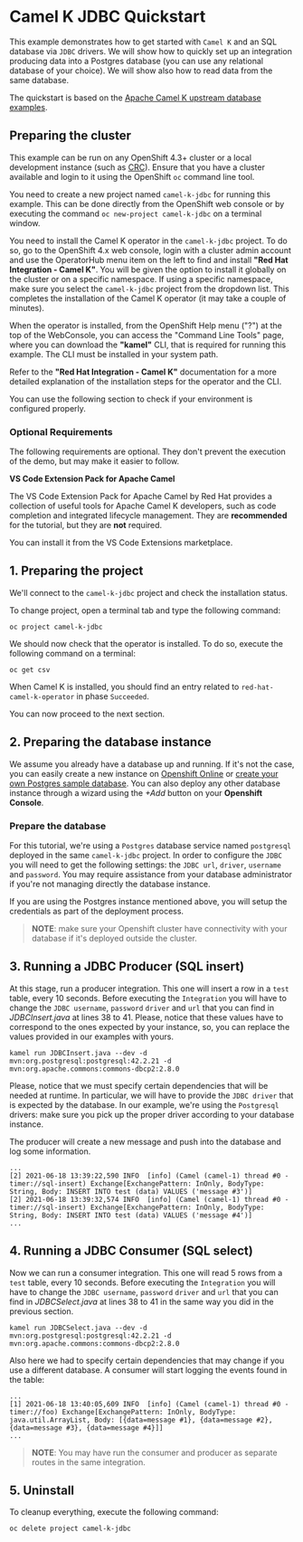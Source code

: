 # Camel K JDBC Quickstart

This example demonstrates how to get started with `Camel K` and an SQL database via `JDBC` drivers. We will show how to quickly set up an integration producing data into a Postgres database (you can use any relational database of your choice). We will show also how to read data from the same database.

The quickstart is based on the [Apache Camel K upstream database examples](https://github.com/apache/camel-k/blob/main/examples/databases/).

## Preparing the cluster

This example can be run on any OpenShift 4.3+ cluster or a local development instance (such as [CRC](https://github.com/code-ready/crc)). Ensure that you have a cluster available and login to it using the OpenShift `oc` command line tool.

You need to create a new project named `camel-k-jdbc` for running this example. This can be done directly from the OpenShift web console or by executing the command `oc new-project camel-k-jdbc` on a terminal window.

You need to install the Camel K operator in the `camel-k-jdbc` project. To do so, go to the OpenShift 4.x web console, login with a cluster admin account and use the OperatorHub menu item on the left to find and install **"Red Hat Integration - Camel K"**. You will be given the option to install it globally on the cluster or on a specific namespace.
If using a specific namespace, make sure you select the `camel-k-jdbc` project from the dropdown list.
This completes the installation of the Camel K operator (it may take a couple of minutes).

When the operator is installed, from the OpenShift Help menu ("?") at the top of the WebConsole, you can access the "Command Line Tools" page, where you can download the **"kamel"** CLI, that is required for running this example. The CLI must be installed in your system path.

Refer to the **"Red Hat Integration - Camel K"** documentation for a more detailed explanation of the installation steps for the operator and the CLI.

You can use the following section to check if your environment is configured properly.

### Optional Requirements

The following requirements are optional. They don't prevent the execution of the demo, but may make it easier to follow.

**VS Code Extension Pack for Apache Camel**

The VS Code Extension Pack for Apache Camel by Red Hat provides a collection of useful tools for Apache Camel K developers, such as code completion and integrated lifecycle management. They are **recommended** for the tutorial, but they are **not** required.

You can install it from the VS Code Extensions marketplace.

## 1. Preparing the project

We'll connect to the `camel-k-jdbc` project and check the installation status.

To change project, open a terminal tab and type the following command:

```
oc project camel-k-jdbc
```

We should now check that the operator is installed. To do so, execute the following command on a terminal:

```
oc get csv
```

When Camel K is installed, you should find an entry related to `red-hat-camel-k-operator` in phase `Succeeded`.

You can now proceed to the next section.

## 2. Preparing the database instance

We assume you already have a database up and running. If it's not the case, you can easily create a new instance on [Openshift Online](https://www.openshift.com/products/online/) or [create your own Postgres sample database](https://docs.openshift.com/online/pro/using_images/db_images/postgresql.html). You can also deploy any other database instance through a wizard using the _+Add_ button on your **Openshift Console**.

### Prepare the database

For this tutorial, we're using a `Postgres` database service named `postgresql` deployed in the same `camel-k-jdbc` project. In order to configure the `JDBC` you will need to get the following settings: the `JDBC url`, `driver`, `username` and `password`. You may require assistance from your database administrator if you're not managing directly the database instance.

If you are using the Postgres instance mentioned above, you will setup the credentials as part of the deployment process.

> **NOTE**: make sure your Openshift cluster have connectivity with your database if it's deployed outside the cluster.

## 3. Running a JDBC Producer (SQL insert)

At this stage, run a producer integration. This one will insert a row in a `test` table, every 10 seconds. Before executing the `Integration` you will have to change the `JDBC username`, `password` `driver` and `url` that you can find in _JDBCInsert.java_ at lines 38 to 41. Please, notice that these values have to correspond to the ones expected by your instance, so, you can replace the values provided in our examples with yours.

```
kamel run JDBCInsert.java --dev -d mvn:org.postgresql:postgresql:42.2.21 -d mvn:org.apache.commons:commons-dbcp2:2.8.0
```

Please, notice that we must specify certain dependencies that will be needed at runtime. In particular, we will have to provide the `JDBC driver` that is expected by the database. In our example, we're using the `Postgresql` drivers: make sure you pick up the proper driver according to your database instance.

The producer will create a new message and push into the database and log some information.

```
...
[2] 2021-06-18 13:39:22,590 INFO  [info] (Camel (camel-1) thread #0 - timer://sql-insert) Exchange[ExchangePattern: InOnly, BodyType: String, Body: INSERT INTO test (data) VALUES ('message #3')]
[2] 2021-06-18 13:39:32,574 INFO  [info] (Camel (camel-1) thread #0 - timer://sql-insert) Exchange[ExchangePattern: InOnly, BodyType: String, Body: INSERT INTO test (data) VALUES ('message #4')]
...
```

## 4. Running a JDBC Consumer (SQL select)

Now we can run a consumer integration. This one will read 5 rows from a `test` table, every 10 seconds. Before executing the `Integration` you will have to change the `JDBC username`, `password` `driver` and `url` that you can find in _JDBCSelect.java_ at lines 38 to 41 in the same way you did in the previous section.

```
kamel run JDBCSelect.java --dev -d mvn:org.postgresql:postgresql:42.2.21 -d mvn:org.apache.commons:commons-dbcp2:2.8.0
```

Also here we had to specify certain dependencies that may change if you use a different database. A consumer will start logging the events found in the table:

```
...
[1] 2021-06-18 13:40:05,609 INFO  [info] (Camel (camel-1) thread #0 - timer://foo) Exchange[ExchangePattern: InOnly, BodyType: java.util.ArrayList, Body: [{data=message #1}, {data=message #2}, {data=message #3}, {data=message #4}]]
...
```

> **NOTE**: You may have run the consumer and producer as separate routes in the same integration.

## 5. Uninstall

To cleanup everything, execute the following command:

```
oc delete project camel-k-jdbc
```

